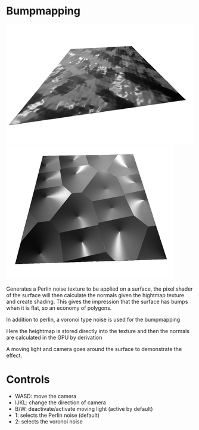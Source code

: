 # Bumpmapping

![screenshot1](../screenshots/bumpmapping_1.png) ![screenshot1](../screenshots/bumpmapping_2.png)

Generates a Perlin noise texture to be applied on a surface, the pixel shader of the surface will then calculate the normals given the hightmap texture and create shading. This gives
the impression that the surface has bumps when it is flat, so an economy of polygons.

In addition to perlin, a voronoi type noise is used for the bumpmapping

Here the heightmap is stored directly into the texture and then the normals are calculated in the GPU by derivation

A moving light and camera goes around the surface to demonstrate the effect.

# Controls

- WASD: move the camera
- IJKL: change the direction of camera
- B/W: deactivate/activate moving light (active by default)
- 1: selects the Perlin noise (default)
- 2: selects the voronoi noise
